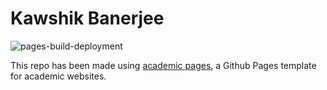 # Kawshik Banerjee

![pages-build-deployment](https://github.com/academicpages/academicpages.github.io/actions/workflows/pages/pages-build-deployment/badge.svg)

This repo has been made using [academic pages](https://github.com/academicpages/academicpages.github.io), a Github Pages template for academic websites.

